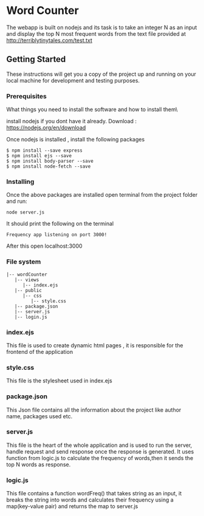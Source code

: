 # Word Counter

The webapp is built on nodejs and its task is to take an integer N as an input and display the top N most frequent words from the text file provided at http://terriblytinytales.com/test.txt

## Getting Started

These instructions will get you a copy of the project up and running on your local machine for development and testing purposes.

### Prerequisites

What things you need to install the software and how to install them\

install nodejs if you dont have it already. Download : https://nodejs.org/en/download

Once nodejs is installed , install the following packages 
```
$ npm install --save express
$ npm install ejs --save
$ npm install body-parser --save
$ npm install node-fetch --save
```

### Installing

Once the above packages are installed open terminal from the project folder and run:


```
node server.js
```
It should print the following on the terminal
```
Frequency app listening on port 3000!
```
After this  open localhost:3000

### File system
```
|-- wordCounter
   |-- views
      |-- index.ejs
   |-- public
      |-- css
         |-- style.css
   |-- package.json
   |-- server.js
   |-- login.js
```
### index.ejs

This file is used to create dynamic html pages , it is responsible for the frontend of the application

### style.css

This file is the stylesheet used in index.ejs

### package.json

This Json file contains all the information about the project like author name, packages used etc.

### server.js

This file is the heart of the whole application and is used to run the server, handle request and send response once the response is generated. It uses function from logic.js to calculate the frequency of words,then it sends the top N words as response.

### logic.js

This file contains a function wordFreq() that takes string as an input, it breaks the string into words and calculates their frequency using a map(key-value pair) and returns the map to server.js



